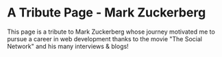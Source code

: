 # A Tribute Page - Mark Zuckerberg
This page is a tribute to Mark Zuckerberg whose journey motivated me to pursue a career in web development thanks to the movie "The Social Network" and his many interviews & blogs!
